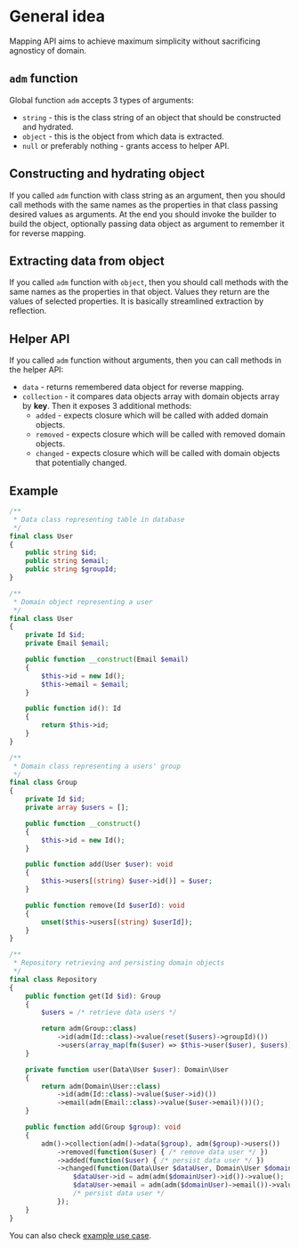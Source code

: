 # General idea

Mapping API aims to achieve maximum simplicity without sacrificing agnosticy of domain.

## `adm` function

Global function `adm` accepts 3 types of arguments:
* `string` - this is the class string of an object that should be constructed and hydrated.
* `object` - this is the object from which data is extracted.
* `null` or preferably nothing - grants access to helper API.

## Constructing and hydrating object

If you called `adm` function with class string as an argument, then you should call methods with the same names as the properties in that class passing desired values as arguments.
At the end you should invoke the builder to build the object, optionally passing data object as argument to remember it for reverse mapping.

## Extracting data from object

If you called `adm` function with `object`, then you should call methods with the same names as the properties in that object. Values they return are the values of selected properties.
It is basically streamlined extraction by reflection.

## Helper API

If you called `adm` function without arguments, then you can call methods in the helper API:
* `data` - returns remembered data object for reverse mapping.
* `collection` - it compares data objects array with domain objects array by **key**. Then it exposes 3 additional methods:
  * `added` - expects closure which will be called with added domain objects.
  * `removed` - expects closure which will be called with removed domain objects.
  * `changed` - expects closure which will be called with domain objects that potentially changed.

## Example

```php
/**
 * Data class representing table in database
 */
final class User
{
    public string $id;
    public string $email;
    public string $groupId;
}

/**
 * Domain object representing a user
 */
final class User
{
    private Id $id;
    private Email $email;

    public function __construct(Email $email)
    {
        $this->id = new Id();
        $this->email = $email;
    }

    public function id(): Id
    {
        return $this->id;
    }
}

/**
 * Domain class representing a users' group
 */
final class Group
{
    private Id $id;
    private array $users = [];

    public function __construct()
    {
        $this->id = new Id();
    }

    public function add(User $user): void
    {
        $this->users[(string) $user->id()] = $user;
    }

    public function remove(Id $userId): void
    {
        unset($this->users[(string) $userId]);
    }
}

/**
 * Repository retrieving and persisting domain objects
 */
final class Repository
{
    public function get(Id $id): Group
    {
        $users = /* retrieve data users */

        return adm(Group::class)
            ->id(adm(Id::class)->value(reset($users)->groupId)())
            ->users(array_map(fn($user) => $this->user($user), $users))($users);
    }

    private function user(Data\User $user): Domain\User
    {
        return adm(Domain\User::class)
            ->id(adm(Id::class)->value($user->id)())
            ->email(adm(Email::class)->value($user->email)())();
    }

    public function add(Group $group): void
    {
        adm()->collection(adm()->data($group), adm($group)->users())
            ->removed(function($user) { /* remove data user */ })
            ->added(function($user) { /* persist data user */ })
            ->changed(function(Data\User $dataUser, Domain\User $domainUser) {
                $dataUser->id = adm(adm($domainUser)->id())->value();
                $dataUser->email = adm(adm($domainUser)->email())->value();
                /* persist data user */
            });
    }
}
```

You can also check [example use case](use-case).

